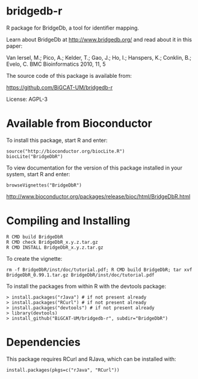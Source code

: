 bridgedb-r
==========

R package for BridgeDb, a tool for identifier mapping.

Learn about BridgeDb at http://www.bridgedb.org/ and read about it in this paper:

Van Iersel, M.;  Pico, A.;  Kelder, T.;  Gao, J.;  Ho, I.;   Hanspers, K.;  Conklin, B.;  Evelo, C. BMC Bioinformatics 2010, 11, 5

The source code of this package is available from:

https://github.com/BiGCAT-UM/bridgedb-r

License: AGPL-3

Available from Bioconductor
===========================
To install this package, start R and enter:

    source("http://bioconductor.org/biocLite.R")
    biocLite("BridgeDbR")

To view documentation for the version of this package installed in your system, start R and enter:

    browseVignettes("BridgeDbR")

http://www.bioconductor.org/packages/release/bioc/html/BridgeDbR.html
 
Compiling and Installing
========================

    R CMD build BridgeDbR
    R CMD check BridgeDbR_x.y.z.tar.gz
    R CMD INSTALL BridgeDbR_x.y.z.tar.gz

To create the vignette:

    rm -f BridgeDbR/inst/doc/tutorial.pdf; R CMD build BridgeDbR; tar xvf BridgeDbR_0.99.1.tar.gz BridgeDbR/inst/doc/tutorial.pdf

To install the packages from within R with the devtools package:

    > install.packages("rJava") # if not present already
    > install.packages("RCurl") # if not present already
    > install.packages("devtools") # if not present already
    > library(devtools)
    > install_github("BiGCAT-UM/bridgedb-r", subdir="BridgeDbR")

Dependencies
============

This package requires RCurl and RJava, which can be installed with:

    install.packages(pkgs=c("rJava", "RCurl"))


